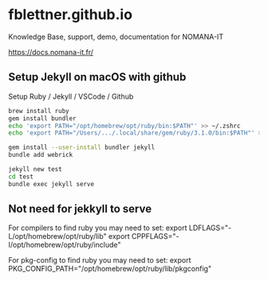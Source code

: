 # fblettner.github.io
Knowledge Base, support, demo, documentation for NOMANA-IT

https://docs.nomana-it.fr/


## Setup Jekyll on macOS with github 
Setup Ruby / Jekyll / VSCode / Github

```bash
brew install ruby
gem install bundler
echo 'export PATH="/opt/homebrew/opt/ruby/bin:$PATH"' >> ~/.zshrc
echo 'export PATH="/Users/.../.local/share/gem/ruby/3.1.0/bin:$PATH"' >> ~/.zshrc

gem install --user-install bundler jekyll
bundle add webrick

jekyll new test
cd test
bundle exec jekyll serve
```


## Not need for jekkyll to serve
For compilers to find ruby you may need to set:
  export LDFLAGS="-L/opt/homebrew/opt/ruby/lib"
  export CPPFLAGS="-I/opt/homebrew/opt/ruby/include"

For pkg-config to find ruby you may need to set:
  export PKG_CONFIG_PATH="/opt/homebrew/opt/ruby/lib/pkgconfig"
